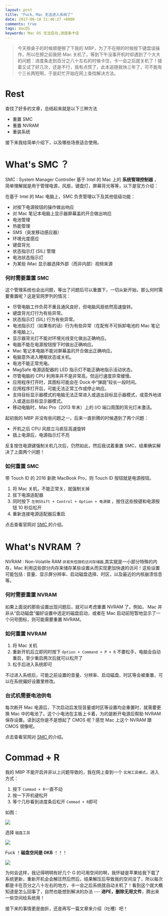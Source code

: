 ```yaml
---
layout: post
title: "Fuck，Mac 无法进入系统了"
date: 2017-06-18 21:46:27 +0800
comments: true
tags: macOS
keywords: Mac OS 无法启动,进度条卡住
---
```


> 今天擦桌子的时候顺便擦了下我的 MBP，为了不在擦的时候按下键盘误操作，所以在擦之前我把 Mac 关机了。等到下午没事开机时却遇到了个大大的问题：进度条走到百分之八十左右的时候卡住，卡一会之后就关机了！接着又试了好几次，还是不行，我有点慌了，此本追随我快三年了，可不能有个三长两短啊，于是赶忙开始在网上查找解决方法。

# Rest

查找了好多的文章，总结起来就是以下三种方法

- 重置 SMC
- 重置 NVRAM
- 重装系统

接下来我给简单介绍下，以及哪些场景适合使用。

# What's SMC ？

SMC : System Manager Controller 基于 Intel 的 Mac 上的 **系统管理控制器** ，简单理解就是用于管理电源，风扇，键盘灯，屏幕背光等等，以下是官方介绍：

在基于 Intel 的 Mac 电脑上，SMC 负责管理以下及其他低级功能：

- 对按下电源按钮的操作做出响应
- 对 Mac 笔记本电脑上显示器屏幕盖的开合做出响应
- 电池管理
- 热能管理
- SMS（突发移动感应器）
- 环境光度感应
- 键盘背光
- 状态指示灯 (SIL) 管理
- 电池状态指示灯
- 为某些 iMac 显示器选择外部（而非内部）视频来源

### 何时需要重置 SMC

这个管理系统也会出问题，等出了问题后可以重置下，一切从新开始，那么何时需要重置呢？这是官网罗列的情况：

- 尽管电脑工作负荷不重且通风良好，但电脑风扇依然高速旋转。
- 键盘背光灯行为有些异常。
- 状态指示灯 (SIL) 行为有些异常。
- 电池指示灯（如果有的话）行为有些异常（在配有不可拆卸电池的 Mac 笔记本电脑上）。
- 显示器背光灯不能对环境光线变化做出正确响应。
- 电脑不能在电源按钮按下时做出正确响应。
- Mac 笔记本电脑不能对屏幕盖的开合做出正确响应。
- 电脑意外进入睡眠状态或关机。
- 电池不能正常充电。
- MagSafe 电源适配器的 LED 指示灯不能正确地指示活动状态。
- 尽管电脑的 CPU 利用率并不是非常高，但运行速度异常缓慢。
- 应用程序打开时，其图标可能会在 Dock 中“弹跳”较长一段时间。
- 应用程序打开后，可能无法正常工作或停止响应。
- 支持目标显示器模式的电脑无法正常进入或退出目标显示器模式，或意外地进入或退出目标显示器模式。
- 移动电脑时，Mac Pro（2013 年末）上的 I/O 端口周围的背光灯未激活。

起初我的 MBP 并没有些问题之一，后来一直折腾的时候遇到了两个问题：

- 开机之后 CPU 风扇立马疯狂高速旋转
- 插上电源后，电源指示灯不亮

反复按住电源键强制关机几次后，仍然如此，然后我试着重置 SMC，结果确实解决了上面两个问题！

### 如何重置 SMC

带 Touch ID 的 2016 新款 MacBook Pro，则 Touch ID 按钮就是电源按钮。

1. 将 Mac 关机，不能正常关，就强制关掉
2. 拔下电源适配器
3. 同时按下 `左侧Shift + Control + Option + 电源键` ，按住这些按键和电源按钮 10 秒后松开
4. 重新连接电源适配器后重启

点击查看官网对 [SMC ](https://support.apple.com/zh-cn/HT201295)的介绍。

# What's NVRAM ？

NVRAM : Non-Volatile RAM `非易失性随机访问存储器`,其实就是一小部分特殊的内存，Mac 利用这些部分内存来储存某些设置从而实现更加快速的访问！这些设置可能包括 : 音量、显示屏分辨率、启动磁盘选择、时区，以及最近的内核崩溃信息等。

### 何时需要重置 NVRAM

如果上面说的那些设置出现问题后，就可以考虑重置 NVRAM 了。例如， Mac 并非从“启动磁盘”偏好设置中选定的磁盘启动，或者在 Mac 启动前短暂地显示了一个问号图标，则可能需要重置 NVRAM。

### 如何重置 NVRAM

1. 将 Mac 关机
2. 重新开机后立即同时按下 `Option + Command + P + R` 不要松手，电脑会自动重启，至少重启两次后就可以松开了
3. 松手后进入系统即可

不过进入系统后，可能之前设置的音量、分辨率、启动磁盘、时区等会被重置，可以在系统偏好设置里修改。

### 台式机需要电池供电

每次断开 Mac 电源后，下次启动后发现音量或时区等设置均会重置时，就需要更换 Mac 中的电池了。这个小电池在主板上卡着，为的是断开电源后帮助 NVRAM 保存设置。读到这你是不是想起了 CMOS 呢？感觉 Mac 上这个 NVRAM 跟 CMOS 很像呢。

点击查看官网对 [SMC ](https://support.apple.com/zh-cn/HT204063)的介绍。

# Commad + R

我的 MBP 不能开启并非以上问题导致的，我在网上查到一个 `实用工具模式`，进入方式：

1. 按下 `Commad + R`一直不动
2. 按一下开机键松开
3. 等个几秒看到进度条后松开 `Commad + R`即可

如图：

![](/images/201706/1.JPG)

选择 `磁盘工具`

![](/images/201706/2.JPG)

Fuck ！**磁盘空间是 0KB** ！！！

![](/images/201706/3.JPG)

为何会这样，我记得明明有好几个 G 的可用空间的啊，我怀疑是苹果给我下载了系统更新，重新开机会会解压然后然后，结果解压后导致我的空间没了，所以每次都是卡在百分之八十左右的地方，卡一会之后系统就自动关机了！看到这个就大概知道是怎么回事了，自然也能想到解决的办法 --- **进PE，删除无用文件**，腾出来一些空间给系统用！

接下来的事情更是曲折，还是再写一篇文章来介绍（吐槽）吧！
